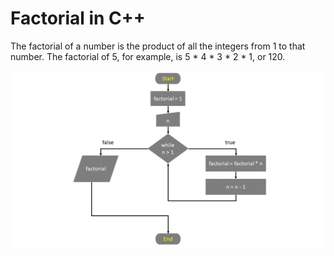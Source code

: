 # Factorial in C++

The factorial of a number is the product of all the integers from 1 to that number. The factorial of 5, for example, is 5 * 4 * 3 * 2 * 1, or 120.


![flowchart](/image/factorial.png)
